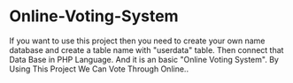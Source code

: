 # Online-Voting-System
If you want to use this project then you  need to create your own name database and create a table name with "userdata" table.
Then connect that Data Base in PHP Language.
And it is an basic "Online Voting System". 
By Using This Project We Can Vote Through Online..
